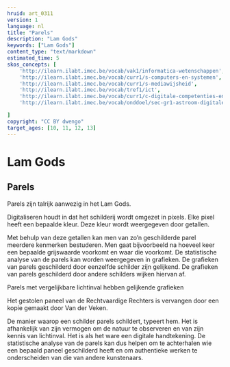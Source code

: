 ```yaml
---
hruid: art_0311
version: 1
language: nl
title: "Parels"
description: "Lam Gods"
keywords: ["Lam Gods"]
content_type: "text/markdown"
estimated_time: 5
skos_concepts: [
    'http://ilearn.ilabt.imec.be/vocab/vak1/informatica-wetenschappen', 
    'http://ilearn.ilabt.imec.be/vocab/curr1/s-computers-en-systemen',
    'http://ilearn.ilabt.imec.be/vocab/curr1/s-mediawijsheid',
    'http://ilearn.ilabt.imec.be/vocab/tref1/ict',
    'http://ilearn.ilabt.imec.be/vocab/curr1/c-digitale-competenties-en-mediawijsheid',
    'http://ilearn.ilabt.imec.be/vocab/onddoel/sec-gr1-astroom-digitale-competenties-en-mediawijsheid-4.5',

]
copyright: "CC BY dwengo"
target_ages: [10, 11, 12, 13]
---
```


# Lam Gods

## Parels

Parels zijn talrijk aanwezig in het Lam Gods. 

Digitaliseren houdt in dat het schilderij wordt omgezet in pixels. Elke pixel heeft een bepaalde kleur. Deze kleur wordt weergegeven door getallen. 


Met behulp van deze getallen kan men van zo’n geschilderde parel meerdere kenmerken bestuderen. Men gaat bijvoorbeeld na hoeveel keer een bepaalde grijswaarde voorkomt en waar die voorkomt. 
De statistische analyse van de parels kan worden weergegeven in grafieken. 
De grafieken van parels geschilderd door eenzelfde schilder zijn gelijkend. De grafieken van parels geschilderd door andere schilders wijken hiervan af. 


Parels met vergelijkbare lichtinval hebben gelijkende grafieken

Het gestolen paneel van de Rechtvaardige Rechters is vervangen door een kopie gemaakt door Van der Veken. 



De manier waarop een schilder parels schildert, typeert hem. Het is afhankelijk van zijn vermogen om de natuur te observeren en van zijn kennis van lichtinval. Het is als het ware een digitale handtekening. De statistische analyse van de parels kan dus helpen om te achterhalen wie een bepaald paneel geschilderd heeft en om authentieke werken te onderscheiden van die van andere kunstenaars.

